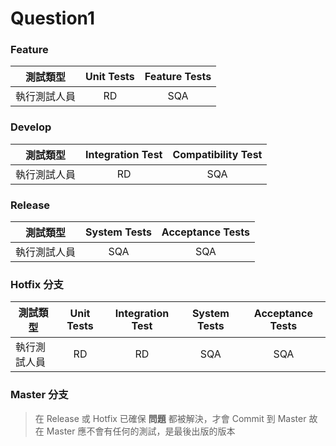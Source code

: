 # Question1 

### Feature
| 測試類型 | Unit Tests     | Feature Tests      |
| ---------- | :-----------:  | :-----------: |
| 執行測試人員     |RD     | SQA     |

### Develop
| 測試類型 | Integration Test     | Compatibility Test      |
| ---------- | :-----------:  | :-----------: |
| 執行測試人員     |RD     | SQA     |

### Release 
| 測試類型 | System Tests   | Acceptance Tests     |
| ---------- | :-----------:  | :-----------: |
| 執行測試人員     |SQA     | SQA     |

### Hotfix   分支
| 測試類型 | Unit Tests     | Integration Test     | System Tests     |Acceptance Tests|
| ---------- | :-----------:  | :-----------: |:-----------: |:-----------: |
| 執行測試人員     |RD     | RD     |SQA    |SQA    

### Master  分支
> 在 Release 或 Hotfix 已確保 **問題** 都被解決，才會 Commit 到 Master 
> 故在 Master 應不會有任何的測試，是最後出版的版本
